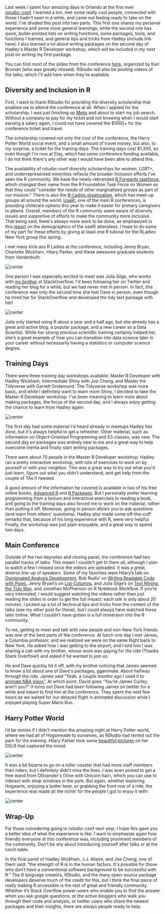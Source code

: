 Last week I spent four amazing days in Orlando at the first ever [rstudio::conf](https://www.rstudio.com/conference/). I learned a ton, met some really cool people, connected with those I hadn't seen in a while, and came out feeling ready to take on the world. I've divided this post into two parts. This first one shares my personal experience and some more general learnings, while the second one has quick, bullet-pointed lists on writing functions, some packages, tools, and functions I learned, and general tips and tricks from Hadley (include link here). I also learned a lot about writing packages on the second day of Hadley's Master R Developer workshop, which will be included in my next post on writing my first package.

You can find most of the slides from the conference [here](https://github.com/kbroman/RStudioConf2017Slides), organized by Karl Broman (who was greatly missed). RStudio will also be posting videos of the talks, which I'll add here when they're available. 

## Diversity and Inclusion in R
First, I want to thank RStudio for providing the diversity scholarship that enabled me to attend the conference at all. When I applied for the scholarship, I was just finishing up [Metis](http://www.thisismetis.com/data-science-bootcamps) and about to start my job search. Without a company to pay for my ticket and not knowing when I would start earning a salary again, I could not have covered the $1000+ for the conference ticket and travel. 

The scholarship covered not only the cost of the conference, the Harry Potter World social event, and a small amount of travel money, but also, to my surprise, a ticket for the training days. The training days cost $1,300, so even though I'm now at Etsy, which has some conference funding available, I do not think there's any other way I would have been able to attend this. 

The availability of rstudio::conf diversity scholarships for women, LGBT+, and underrepresented minorities reflects the broader inclusion efforts I've seen the R community. We have the newly-rebranded [R Forwards taskforce](http://forwards.github.io/), which changed their name from the R Foundation Task Force on Women so that they could "consider the needs of other marginalised groups as part of our mission." There is also the [R-Ladies organization](https://rladies.org/), which has meet-up groups all around the world. [UseR!](http://www.user2017.brussels/), one of the main R conferences, is providing childcare options this year to make it easier for primary caregivers to attend. Overall, members of the R community seem aware of diversity issues and supportive of efforts to make the community more inclusive. That being said, there's always more work to be done, as emphasized in this [report](https://forwards.github.io/blog/2017/01/13/mapping-users/) on the demographics of the useR! attendees. I hope to do some of my part for these efforts by giving at least one R tutorial for the RLadies New York group this spring. 

I met many kick-ass R Ladies at the conference, including Jenny Bryan, Charlotte Wickham, Hilary Parker, and these awesome graduate students from Vanderbuilt: 

![center](https://github.com/robinsones/robinsones.github.io/blob/rstudioconf-draft-post/images/Harry_Potter_Shirts.png)

One person I was especially excited to meet was Julia Silge, who works with [my brother](varianceexplained.org) at StackOverflow. I'd been following her on Twitter and reading her blog for a while, but we had never met in person. In fact, this conference was only the second time she met Dave in person, even though he hired her for StackOverflow and developed the tidy text package with her! 

![center](https://github.com/robinsones/robinsones.github.io/blob/master/images/Julia_tweet.png)

Julia only started using R about a year and a half ago, but she already has a great and active blog, a popular package, and a new career as a Data Scientist. While her strong previous scientific training certainly helped her, she's a great example of how you can transition into data science later in your career without necessarily having a statistics or computer science degree.

## Training Days

There were three training day workshops available: Master R Developer with Hadley Wickham, Intermediate Shiny with Joe Cheng, and Master the Tidyverse with Garrett Grolemund. The Tidyverse workshop was more basic, and while I definitely want to learn more Shiny, I decided to take the Master R Developer workshop. I've been meaning to learn more about making packages, the focus of the second day, and I always enjoy getting the chance to learn from Hadley again: 

![center](https://github.com/robinsones/robinsones.github.io/blob/master/images/Hadley_learning.png)

The first day had some material I'd heard already in meetups Hadley has done, but it's always helpful to get a refresher. Other material, such as information on Object-Oriented Programming and S3 classes, was new. The second day on packages was entirely new to me and a great way to help overcome inertia and finally start writing packages. 

There were about 70 people in the Master R Developer workshop. Hadley ran a pretty interactive workshop, with lots of exercises to work on by yourself or with your neighbor. This was a great way to try out what you'd just learn, figure out what you didn't understand, and get help from the couple of TAs if needed. 

A good amount of the information he covered is available in two of his free online books, [Advanced R](http://adv-r.had.co.nz/) and [R Packages](http://r-pkgs.had.co.nz/). But I personally prefer learning programming from a lecture and interactive exercises to reading a book, and going to the training days also forced me to work on the material, rather than putting it off. Moreover, going in person allows you to ask questions (and learn from others' questions). Hadley also made some off-the-cuff remarks that, because of his long experience with R, were very helpful. Finally, the workshop was just plain enjoyable, and a great way to spend two days. 

## Main Conference 

Outside of the two keynotes and closing panel, the conference had two parallel tracks of talks. This meant I couldn’t get to them all, although I plan to watch a few I missed once the videos are uploaded. It was a great, diverse line-up of speakers. Some of my favorites were Hilary’s talk on [Opinionated Analysis Development](http://www.slideshare.net/hilaryparker/opinionated-analysis-development), Bob Rudis’ on [Writing Readable Code with Pipes](https://github.com/hrbrmstr/rstudioconf2017#readme), Jenny Bryan’s on [List-Columns](https://speakerdeck.com/jennybc/putting-square-pegs-in-round-holes-using-list-cols-in-your-dataframe), and Julia Silge’s on [Text Mining, the Tidy Way](https://speakerdeck.com/juliasilge/text-mining-the-tidy-way), and Jonathan McPherson on R Notebook Workflow. If you’re very interested, I would suggest watching the videos rather than just reading the slides in order to get the full impact; each talk is only about 20 minutes. I picked up a lot of technical tips and tricks from the content of the talks (see my other post for these), but I could always have watched these later online. What I couldn’t have gotten is a full immersion into the R community. 

To me, getting to meet and talk with new people and non-New York friends was one of the best parts of the conference. At lunch one day I met James, a Columbia professor, and we realized we were on the same flight back to New York. He asked how I was getting to the airport, and I told him I was sharing a cab with my brother, whose work was paying for the ride (Thanks Stack Overflow!) and asked if he wanted to join us. 

He and Dave quickly hit it off, with my brother noticing that James seemed to know a lot about one of Dave's packages, gganimate. About halfway through the ride, James said “Yeah, a couple months ago I used it to [animate NBA plays”](https://twitter.com/revodavid/status/771747696617160704). At which point, David goes “You’re James Curley, aren’t you?” It turns out Dave had been following James on twitter for a while and meant to find him at the conference. They spent the next few hours as we waited for our delayed flight in animated discussion while I enjoyed playing Super Mario Run. 

## Harry Potter World

I’d be remiss if I didn’t mention the amazing night at Harry Potter world, where we had all of Hogsmeade to ourselves, as RStudio had rented out the park for the evening. Hilary Parker took some [beautiful pictures](https://photos.google.com/share/AF1QipOe6Ypp_WLkOcBJQzxXhOY2RNelv8w57eR285pZuDvBxedg1liRCvaijNJsqgLeWw?key=WFNTVUNyRnlsOTlaVkpqS1pibFFhUE82MlVBTnVB) on her DSLR that captured the mood: 

![center](https://github.com/robinsones/robinsones.github.io/blob/rstudioconf-draft-post/images/HP_image1.JPG)

It was a bit bizarre to go on a roller coaster that had more staff members than riders, but I definitely didn’t miss the lines. I was even picked to get a free wand from Ollivander's (Vine with Unicorn hair), which you can use to interact with shop windows in the park. But again, whether exploring Hogwarts, enjoying a butter beer, or grabbing the front row of a ride, the experience was made all the richer for the people I got to enjoy it with: 

![center](https://github.com/robinsones/robinsones.github.io/blob/rstudioconf-draft-post/images/Group_HP_pic.JPG)


## Wrap-Up

For those considering going to rstudio::conf next year, I hope this gave you a better idea of what the experience is like. I want to emphasize again how friendly everyone at this conference was, including prominent members of the community. Don’t be shy about introducing yourself after talks or at the lunch table. 

In the final panel of Hadley Wickham, J.J. Allaire, and Joe Cheng, one of them said: “the strength of R is in the human factors. It's possible for those who don’t have a conventional software background to be successful with R.” The R language creators, RStudio, and the many open-source package developers deserve much of the credit for this, but I think the final piece of really making R accessible is the rest of great and friendly community. Whether it’s Stack Overflow power-users who enable you to find the answer when you ask google questions, or the active bloggers who walk you through their code and analysis, or twitter users who share the newest packages and their insights, there are always people ready to help.  

